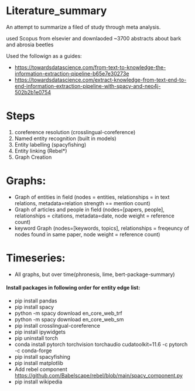 # Literature_summary
An attempt to summarize a filed of study through meta analysis.

used Scopus from elsevier and downlaoded ~3700 abstracts about bark and abrosia beetles

Used the followign as a guides:
- https://towardsdatascience.com/from-text-to-knowledge-the-information-extraction-pipeline-b65e7e30273e
- https://towardsdatascience.com/extract-knowledge-from-text-end-to-end-information-extraction-pipeline-with-spacy-and-neo4j-502b2b1e0754

# Steps
1. coreference resolution (crosslingual-coreference)
2. Named entity recognition (built in models)
3. Entity labelling (spacyfishing)
4. Entity linking (Rebel*)
5. Graph Creation

# Graphs:
- Graph of entities in field (nodes = entities, relationships = in text relations, metadata=relation strength == mention count)
- Graph of articles and people in field (nodes=[papers, people], relationships = citations, metadata=date, node weight = reference count)
- keyword Graph (nodes=[keywords, topics], relationships = freqeuncy of nodes found in same paper, node weight = reference count)

# Timeseries:
- All graphs, but over time(phronesis, lime, bert-package-summary)

#### Install packages in following order for entity edge list:
- pip install pandas
- pip install spacy
- python -m spacy download en_core_web_trf
- python -m spacy download en_core_web_sm
- pip install crosslingual-coreference
- pip install ipywidgets
- pip uninstall torch
- conda install pytorch torchvision torchaudio cudatoolkit=11.6 -c pytorch -c conda-forge
- pip install spacyfishing
- pip install matplotlib
- Add rebel component https://github.com/Babelscape/rebel/blob/main/spacy_component.py
- pip install wikipedia